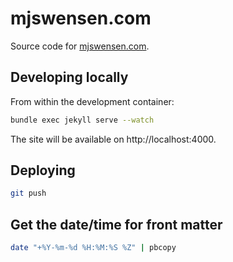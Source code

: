 # mjswensen.com

Source code for [mjswensen.com](https://mjswensen.com/).

## Developing locally

From within the development container:

```sh
bundle exec jekyll serve --watch
```

The site will be available on http://localhost:4000.

## Deploying

```sh
git push
```

## Get the date/time for front matter

```sh
date "+%Y-%m-%d %H:%M:%S %Z" | pbcopy
```
